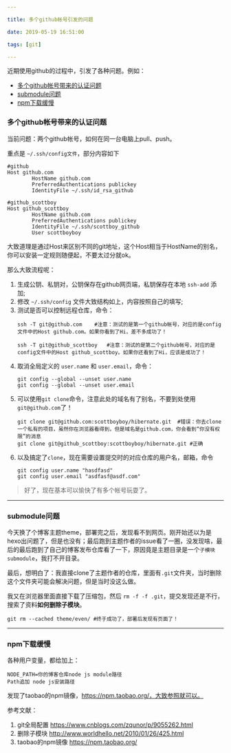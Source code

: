 ```yaml
---

title: 多个github帐号引发的问题

date: 2019-05-19 16:51:00

tags: [git]

---
```


近期使用github的过程中，引发了各种问题。例如：

- [多个github帐号带来的认证问题](#%E5%A4%9A%E4%B8%AAgithub%E5%B8%90%E5%8F%B7%E5%B8%A6%E6%9D%A5%E7%9A%84%E8%AE%A4%E8%AF%81%E9%97%AE%E9%A2%98)
- [submodule问题](#submodule%E9%97%AE%E9%A2%98)
- [npm下载缓慢](#npm%E4%B8%8B%E8%BD%BD%E7%BC%93%E6%85%A2)

### 多个github帐号带来的认证问题

当前问题：两个github帐号，如何在同一台电脑上pull、push。

重点是 `~/.ssh/config文件`，部分内容如下

```
#github
Host github.com
        HostName github.com
        PreferredAuthentications publickey
        IdentityFile ~/.ssh/id_rsa_github

#github_scottboy
Host github_scottboy
        HostName github.com
        PreferredAuthentications publickey
        IdentityFile ~/.ssh/scottboy_github
        User scottboyboy
```
大致道理是通过Host来区别不同的git地址，这个Host相当于HostName的别名，你可以安装一定规则随便起，不要太过分就ok。

那么大致流程呢：
1. 生成公钥、私钥对，公钥保存在github网页端，私钥保存在本地 `ssh-add`  添加;
2. 修改 `~/.ssh/config` 文件大致结构如上，内容按照自己的填写;
3. 测试是否可以控制远程仓库，命令：
   ```
   ssh -T git@github.com    #注意：测试的是第一个github帐号，对应的是config文件中的Host github.com。如果你看到了Hi，差不多成功了！

   ssh -T git@github_scottboy   #注意：测试的是第二个github帐号，对应的是config文件中的Host github_scottboy。如果你还看到了Hi，应该是成功了！
   ```
4. 取消全局定义的 `user.name` 和 `user.email`，命令：
    ```
   git config --global --unset user.name
   git config --global --unset user.email
   ```
5. 可以使用`git clone`命令，注意此处的域名有了别名，不要到处使用`git@github.com`了！
    ```
    git clone git@github.com:scottboyboy/hibernate.git  #错误：你去clone一个私有的项目，虽然你在浏览器看得到，但是域名是github.com，你会看到“你没有权限”的消息
    git clone git@github_scottboy:scottboyboy/hibernate.git #正确
    ```
6. 以及搞定了`clone`，现在需要设置提交时的对应仓库的用户名，邮箱，命令
   ```
   git config user.name "hasdfasd"
   git config user.email "asdfasf@asdf.com"
   ```

> 好了，现在基本可以愉快了有多个帐号玩耍了。

---------------
### submodule问题

今天换了个博客主题theme，部署完之后，发现看不到网页。刚开始还以为是hexo出问题了，但是也没有；最后跑到主题作者的issue看了一圈，没发现啥，最后的最后跑到了自己的博客发布仓库看了一下，原因竟是主题目录是一个`子模块submodule`，我打不开目录。

最后，想明白了：我直接clone了主题作者的仓库，里面有`.git`文件夹，当时删除这个文件夹可能会解决问题，但是当时没这么做。

我又在浏览器里面直接下载了压缩包，然后 `rm -f -f .git`，提交发现还是不行，搜索了资料**如何删除子模块**。

```  
git rm --cached theme/even/ #终于成功了，部署后发现有页面了！
```

-------
### npm下载缓慢

各种用户变量，都给加上：
```
NODE_PATH=你的博客仓库node js module路径
Path追加 node js安装路径
```
发现了taobao的npm镜像，https://npm.taobao.org/，大致参照就可以。


参考文献：
1. git全局配置 https://www.cnblogs.com/zqunor/p/9055262.html
2. 删除子模块 http://www.worldhello.net/2010/01/26/425.html
3. taobao的npm镜像 https://npm.taobao.org/